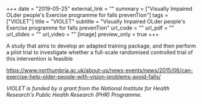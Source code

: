 +++
date = "2019-05-25"
external_link = ""
summary = ["Visually Impaired OLder people's Exercise programme for falls prevenTion"]
tags = ["VIOLET"]
title = "VIOLET"
subtitle = "Visually Impaired OLder people's Exercise programme for falls prevenTion"
url_code = ""
url_pdf = ""
url_slides = ""
url_video = ""
[image]
  preview_only = true
+++

A study that aims to develop an adapted training package, and then perform a pilot trial to investigate whether a full-scale randomised controlled trial of this intervention is feasible

https://www.northumbria.ac.uk/about-us/news-events/news/2015/06/can-exercise-help-older-people-with-vision-problems-avoid-falls/

*VIOLET is funded by a grant from the National Institute for Health Research's Public Health Research (PHR) Programme.*
